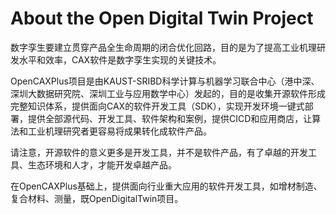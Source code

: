 # About the Open Digital Twin Project

数字孪生要建立贯穿产品全生命周期的闭合优化回路，目的是为了提高工业机理研发水平和效率，CAX软件是数字孪生实现的关键技术。

OpenCAXPlus项目是由KAUST-SRIBD科学计算与机器学习联合中心（港中深、深圳大数据研究院、深圳工业与应用数学中心）发起的，目的是收集开源软件形成完整知识体系，提供面向CAX的软件开发工具（SDK），实现开发环境一键式部署，提供全部源代码、开发工具、软件架构和案例，提供CICD和应用商店，让算法和工业机理研究者更容易将成果转化成软件产品。

请注意，开源软件的意义更多是开发工具，并不是软件产品，有了卓越的开发工具、生态环境和人才，才能开发卓越产品。

在OpenCAXPlus基础上，提供面向行业重大应用的软件开发工具，如增材制造、复合材料、测量，既OpenDigitalTwin项目。